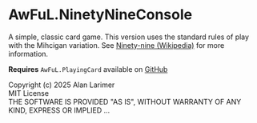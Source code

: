 # AwFuL.NinetyNineConsole
A simple, classic card game.  This version uses the standard rules of play with the Mihcigan variation.  See [Ninety-nine (Wikipedia)](https://en.wikipedia.org/wiki/Ninety-nine_(addition_card_game)) for more information.

**Requires** `AwFuL.PlayingCard` available on [GitHub](https://github.com/alarimer/AwFuL.PlayingCard)

Copyright (c) 2025 Alan Larimer  
MIT License  
THE SOFTWARE IS PROVIDED "AS IS", WITHOUT WARRANTY OF ANY KIND, EXPRESS OR IMPLIED ...
